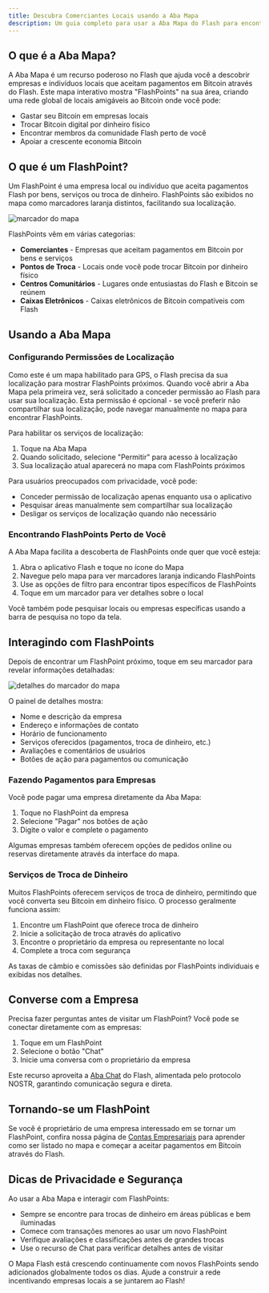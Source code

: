 ```yaml
---
title: Descubra Comerciantes Locais usando a Aba Mapa
description: Um guia completo para usar a Aba Mapa do Flash para encontrar empresas que aceitam Bitcoin e trocam dinheiro
---
```


## O que é a Aba Mapa?

A Aba Mapa é um recurso poderoso no Flash que ajuda você a descobrir empresas e indivíduos locais que aceitam pagamentos em Bitcoin através do Flash. Este mapa interativo mostra "FlashPoints" na sua área, criando uma rede global de locais amigáveis ao Bitcoin onde você pode:

- Gastar seu Bitcoin em empresas locais
- Trocar Bitcoin digital por dinheiro físico
- Encontrar membros da comunidade Flash perto de você
- Apoiar a crescente economia Bitcoin

## O que é um FlashPoint?

Um FlashPoint é uma empresa local ou indivíduo que aceita pagamentos Flash por bens, serviços ou troca de dinheiro. FlashPoints são exibidos no mapa como marcadores laranja distintos, facilitando sua localização.

![marcador do mapa](/images/map-pin.webp)

FlashPoints vêm em várias categorias:
- **Comerciantes** - Empresas que aceitam pagamentos em Bitcoin por bens e serviços
- **Pontos de Troca** - Locais onde você pode trocar Bitcoin por dinheiro físico
- **Centros Comunitários** - Lugares onde entusiastas do Flash e Bitcoin se reúnem
- **Caixas Eletrônicos** - Caixas eletrônicos de Bitcoin compatíveis com Flash

## Usando a Aba Mapa

### Configurando Permissões de Localização

Como este é um mapa habilitado para GPS, o Flash precisa da sua localização para mostrar FlashPoints próximos. Quando você abrir a Aba Mapa pela primeira vez, será solicitado a conceder permissão ao Flash para usar sua localização. Esta permissão é opcional - se você preferir não compartilhar sua localização, pode navegar manualmente no mapa para encontrar FlashPoints.

Para habilitar os serviços de localização:
1. Toque na Aba Mapa
2. Quando solicitado, selecione "Permitir" para acesso à localização
3. Sua localização atual aparecerá no mapa com FlashPoints próximos

Para usuários preocupados com privacidade, você pode:
- Conceder permissão de localização apenas enquanto usa o aplicativo
- Pesquisar áreas manualmente sem compartilhar sua localização
- Desligar os serviços de localização quando não necessário

### Encontrando FlashPoints Perto de Você

A Aba Mapa facilita a descoberta de FlashPoints onde quer que você esteja:

1. Abra o aplicativo Flash e toque no ícone do Mapa
2. Navegue pelo mapa para ver marcadores laranja indicando FlashPoints
3. Use as opções de filtro para encontrar tipos específicos de FlashPoints
4. Toque em um marcador para ver detalhes sobre o local

Você também pode pesquisar locais ou empresas específicas usando a barra de pesquisa no topo da tela.

## Interagindo com FlashPoints

Depois de encontrar um FlashPoint próximo, toque em seu marcador para revelar informações detalhadas:

![detalhes do marcador do mapa](/images/map-pin-details.webp)

O painel de detalhes mostra:
- Nome e descrição da empresa
- Endereço e informações de contato
- Horário de funcionamento
- Serviços oferecidos (pagamentos, troca de dinheiro, etc.)
- Avaliações e comentários de usuários
- Botões de ação para pagamentos ou comunicação

### Fazendo Pagamentos para Empresas

Você pode pagar uma empresa diretamente da Aba Mapa:
1. Toque no FlashPoint da empresa
2. Selecione "Pagar" nos botões de ação
3. Digite o valor e complete o pagamento

Algumas empresas também oferecem opções de pedidos online ou reservas diretamente através da interface do mapa.

### Serviços de Troca de Dinheiro

Muitos FlashPoints oferecem serviços de troca de dinheiro, permitindo que você converta seu Bitcoin em dinheiro físico. O processo geralmente funciona assim:
1. Encontre um FlashPoint que oferece troca de dinheiro
2. Inicie a solicitação de troca através do aplicativo
3. Encontre o proprietário da empresa ou representante no local
4. Complete a troca com segurança

As taxas de câmbio e comissões são definidas por FlashPoints individuais e exibidas nos detalhes.

## Converse com a Empresa

Precisa fazer perguntas antes de visitar um FlashPoint? Você pode se conectar diretamente com as empresas:

1. Toque em um FlashPoint
2. Selecione o botão "Chat"
3. Inicie uma conversa com o proprietário da empresa

Este recurso aproveita a [Aba Chat](/pt/guides/chat) do Flash, alimentada pelo protocolo NOSTR, garantindo comunicação segura e direta.

## Tornando-se um FlashPoint

Se você é proprietário de uma empresa interessado em se tornar um FlashPoint, confira nossa página de [Contas Empresariais](/pt/business) para aprender como ser listado no mapa e começar a aceitar pagamentos em Bitcoin através do Flash.

## Dicas de Privacidade e Segurança

Ao usar a Aba Mapa e interagir com FlashPoints:
- Sempre se encontre para trocas de dinheiro em áreas públicas e bem iluminadas
- Comece com transações menores ao usar um novo FlashPoint
- Verifique avaliações e classificações antes de grandes trocas
- Use o recurso de Chat para verificar detalhes antes de visitar

O Mapa Flash está crescendo continuamente com novos FlashPoints sendo adicionados globalmente todos os dias. Ajude a construir a rede incentivando empresas locais a se juntarem ao Flash!